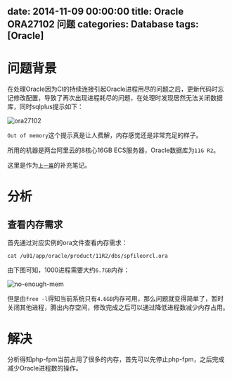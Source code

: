 date: 2014-11-09 00:00:00
title: Oracle ORA27102 问题
categories: Database
tags: [Oracle]
---

<style>
img {
	max-width:600px;
}
</style>

# 问题背景

在处理Oracle因为CI的持续连接引起Oracle进程用尽的问题之后，更新代码时忘记修改配置，导致了再次出现进程耗尽的问题，在处理时发现居然无法关闭数据库，同时sqlplus提示如下：

![ora27102][1]

`Out of memory`这个提示真是让人费解，内存感觉还是非常充足的样子。

所用的机器是两台阿里云的8核心16GB ECS服务器，Oracle数据库为`11G R2`。

这里是作为[`上一篇`][2]的补充笔记。

# 分析

## 查看内存需求

首先通过对应实例的ora文件查看内存需求：

```
cat /u01/app/oracle/product/11R2/dbs/spfileorcl.ora
```

由下图可知，1000进程需要大约`6.7GB`内存：

![no-enough-mem][3]

但是由`free -l`得知当前系统只有`4.6GB`内存可用，那么问题就变得简单了，暂时关闭其他进程，腾出内存空间，修改完成之后可以通过降低进程数减少内存占用。

# 解决

分析得知php-fpm当前占用了很多的内存，首先可以先停止php-fpm，之后完成减少Oracle进程数的操作。


[1]: https://blog.wislay.com/wp-content/uploads/2014/11/ora27102.png
[2]: http://www.liaoaoyang.com/articles/2014/11/09/ci-may-not-use-pconnect-with-oracle.html
[3]: https://blog.wislay.com/wp-content/uploads/2014/11/no-enough-mem.png
